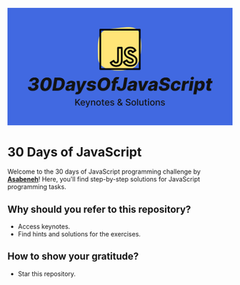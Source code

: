 ![alt text](/assets/30daysofjs.png)

# 30 Days of JavaScript
Welcome to the 30 days of JavaScript programming challenge by [**Asabeneh**](https://github.com/Asabeneh/30-Days-Of-JavaScript)! Here, you'll find step-by-step solutions for JavaScript programming tasks.

## Why should you refer to this repository?
- Access keynotes.
- Find hints and solutions for the exercises.

## How to show your gratitude?
- Star this repository.